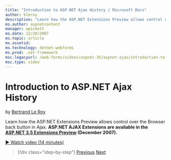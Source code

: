 ```yaml
---
title: "Introduction to ASP.NET Ajax History | Microsoft Docs"
author: bleroy
description: "Learn how the ASP.NET Extensions Preview allows control over the Browser back button in Ajax. ASP.NET AJAX Extensions are available in the ASP.NET 3.5 Extens..."
ms.author: aspnetcontent
manager: wpickett
ms.date: 12/20/2007
ms.topic: article
ms.assetid: 
ms.technology: dotnet-webforms
ms.prod: .net-framework
msc.legacyurl: /web-forms/videos/aspnet-35/aspnet-ajax/introduction-to-aspnet-ajax-history
msc.type: video
---
```

Introduction to ASP.NET Ajax History
====================
by [Bertrand Le Roy](https://github.com/bleroy)

Learn how the ASP.NET Extensions Preview allows control over the Browser back button in Ajax. **ASP.NET AJAX Extensions are available in the [ASP.NET 3.5 Extensions Preview](../../../../downloads/35-sp1/index.md) (December 2007).**

[&#9654; Watch video (14 minutes)](https://channel9.msdn.com/Blogs/ASP-NET-Site-Videos/introduction-to-aspnet-ajax-history)

>[!div class="step-by-step"]
[Previous](adonet-data-services-with-aspnet-ajax-support.md)
[Next](using-script-combining-to-improve-ajax-performance.md)